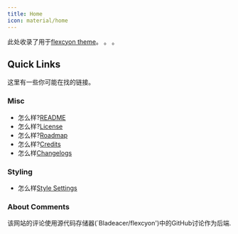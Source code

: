 ```yaml
---
title: Home
icon: material/home
---
```


此处收录了用于[flexcyon theme](https://github.com/bladeacer/flexcyon)。 。 。


## Quick Links
这里有一些你可能在找的链接。

### Misc
- 怎么样?[README](./README/index.md)
- 怎么样?[License](./README/license.md)
- 怎么样?[Roadmap](./README/roadmap.md)
- 怎么样?[Credits](./credits/index.md)
- 怎么样[Changelogs](./changelogs/index.md)

### Styling
- 怎么样[Style Settings](./Styling/Style-Settings/index.md)

<!-- > If there is documentation for features not currently in the theme, there are plans to include them in the next update. --> 

### About Comments
该网站的评论使用源代码存储器(`Bladeacer/flexcyon')中的GitHub讨论作为后端.